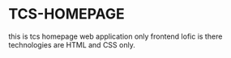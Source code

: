 # TCS-HOMEPAGE
this is tcs homepage web application
only frontend lofic is there
technologies are HTML and CSS only.
